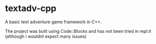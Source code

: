 # textadv-cpp
A basic text adventure game framework in C++.

The project was built using Code::Blocks and has not been tried in repl.it (although i wouldnt expect many issues)